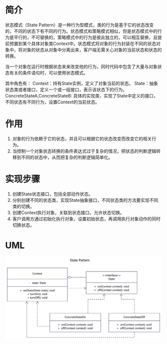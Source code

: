 # 简介
状态模式（State Pattern）是一种行为型模式，类的行为是基于它的状态改变的，不同的状态下有不同的行为。状态模式和策略模式相似，但是状态模式中的行为是平行的，不可替换的，策略模式中的行为是彼此独立的，可以相互替换，且提前预置到某个具体对象类Context中。状态模式将对象的行为封装在不同的状态对象中，将对象的状态从对象中分离出来，客户端无需关心对象的当前状态和状态的转换。

当一个对象在运行时根据状态来来改变他的行为，同时代码中包含了大量与对象状态有关的条件语句时，可以使用状态模式。

其中角色有：
Context：持有State实例，定义了对象当前的状态。
State：抽象状态类或者接口，定义一个或一组接口，表示该状态下的行为。
ConcreteStateA,ConcreteStateB: 具体的实现类，实现了State中定义的接口，不同状态有不同行为，设置Context的当前状态。

# 作用
1. 对象的行为依赖于它的状态，并且可以根据它的状态改变而改变它的相关行为。
2. 当控制一个对象状态转换的条件表达式过于复杂的情况，把状态的判断逻辑转移到不同的状态中，从而把复杂的判断逻辑简单化。

# 实现步骤
1. 创建State状态接口，包括全部动作状态。
2. 分别创建不同的状态类，实现State抽象接口，不同状态类的方法要实现不同类的切换。
3. 创建Context执行对象，关联到状态接口，允许状态切换。
4. 客户调用方通过初始化执行对象，设置初始状态，再调用执行对象动作的同时切换状态。

# UML
<img src="../docs/uml/state-pattern.png">